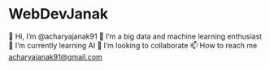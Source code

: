 # WebDevJanak
👋 Hi, I’m @acharyajanak91
👀 I’m a big data and machine learning enthusiast
🌱 I’m currently learning AI
💞️ I’m looking to collaborate
📫 How to reach me acharyajanak91@gmail.com
